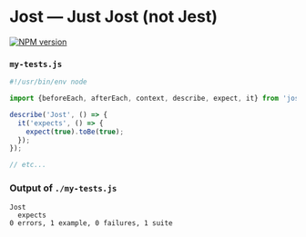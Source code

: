 # Jost — Just Jost (not Jest)

[![NPM version](https://badge.fury.io/js/jost.svg)](http://badge.fury.io/js/jost)

### `my-tests.js`

```javascript
#!/usr/bin/env node

import {beforeEach, afterEach, context, describe, expect, it} from 'jost';

describe('Jost', () => {
  it('expects', () => {
    expect(true).toBe(true);
  });
});

// etc...
```

### Output of `./my-tests.js`

```
Jost
  expects
0 errors, 1 example, 0 failures, 1 suite
```
